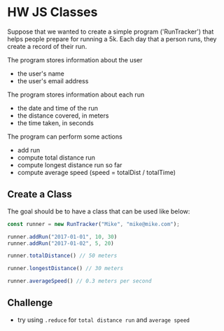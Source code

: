 # HW JS Classes

Suppose that we wanted to create a simple program ('RunTracker') that helps people prepare for running a 5k. Each day that a person runs, they create a record of their run.

The program stores information about the user 
- the user's name
- the user's email address 

The program stores information about each run

- the date and time of the run
- the distance covered, in meters
- the time taken, in seconds

The program can perform some actions
- add run
- compute total distance run
- compute longest distance run so far 
- compute average speed (speed = totalDist / totalTime) 

## Create a Class

The goal should be to have a class that can be used like below:
```js
const runner = new RunTracker("Mike", "mike@mike.com");

runner.addRun("2017-01-01", 10, 30)
runner.addRun("2017-01-02", 5, 20)

runner.totalDistance() // 50 meters

runner.longestDistance() // 30 meters

runner.averageSpeed() // 0.3 meters per second
```



## Challenge
- try using `.reduce` for `total distance run` and `average speed`
 